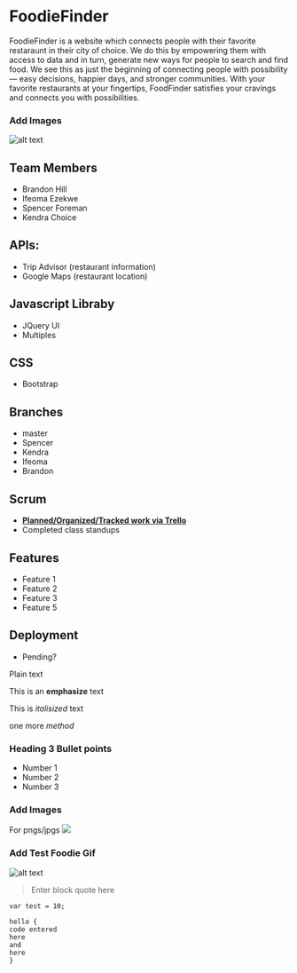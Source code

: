 # FoodieFinder
FoodieFinder is a website which connects people with their favorite restaraunt in their city of choice. We do this by empowering them with access to data and in turn, generate new ways for people to search and find food. We see this as just the beginning of connecting people with possibility — easy decisions, happier days, and stronger communities. With your favorite restaurants at your fingertips, FoodFinder satisfies your cravings and connects you with possibilities.

### Add Images 
![alt text](kendrachoice/pmp-foodie/foodiefinder_readme_pic.png)


## Team Members
* Brandon Hill
* Ifeoma Ezekwe
* Spencer Foreman
* Kendra Choice

## APIs:
* Trip Advisor (restaurant information)
* Google Maps (restaurant location)

## Javascript Libraby
* JQuery UI 
* Multiples

## CSS
* Bootstrap

## Branches
* master
* Spencer
* Kendra
* Ifeoma
* Brandon

## Scrum 
* **[Planned/Organized/Tracked work via Trello](https://trello.com/b/d4LZksJy/foodie-finder-project)**
* Completed class standups 

## Features
* Feature 1
* Feature 2
* Feature 3
* Feature 5

## Deployment 
* Pending?

























Plain text

This is an **emphasize** text

This is _italisized_ text

one more *method*

### Heading 3 Bullet points
* Number 1
* Number 2
* Number 3

### Add Images
For pngs/jpgs 
<img src = "copy image address">

### Add Test Foodie Gif
![alt text](https://media.giphy.com/media/BPofSmBGnwJIQ/giphy.gif)

>Enter block quote here

`var test = 10;`

```
hello {
code entered
here
and 
here
}
```
